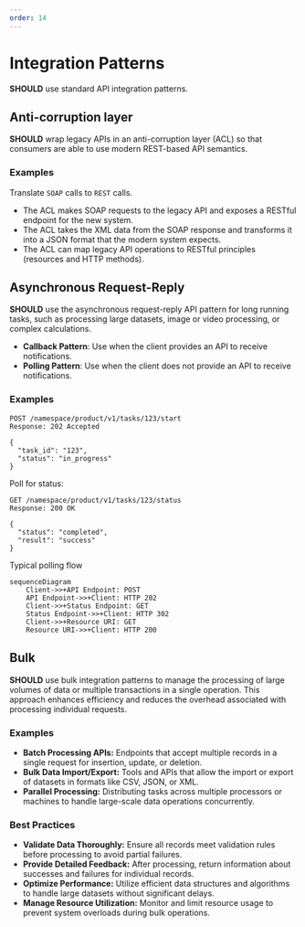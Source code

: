 ```yaml
---
order: 14
---
```


# Integration Patterns

**SHOULD** use standard API integration patterns.

## Anti-corruption layer

**SHOULD** wrap legacy APIs in an anti-corruption layer (ACL) so that consumers are able to use modern REST-based API semantics.

### Examples

Translate `SOAP` calls to `REST` calls.

- The ACL makes SOAP requests to the legacy API and exposes a RESTful endpoint for the new system.
- The ACL takes the XML data from the SOAP response and transforms it into a JSON format that the modern system expects.
- The ACL can map legacy API operations to RESTful principles (resources and HTTP methods).

## Asynchronous Request-Reply

**SHOULD** use the asynchronous request-reply API pattern for long running tasks, such as processing large datasets, image or video processing, or complex calculations.

- **Callback Pattern**: Use when the client provides an API to receive notifications.
- **Polling Pattern**: Use when the client does not provide an API to receive notifications.

### Examples

```text
POST /namespace/product/v1/tasks/123/start
Response: 202 Accepted

{
  "task_id": "123",
  "status": "in_progress"
}
```

Poll for status:

```text
GET /namespace/product/v1/tasks/123/status
Response: 200 OK

{
  "status": "completed",
  "result": "success"
}
```

Typical polling flow

```mermaid
sequenceDiagram
    Client->>+API Endpoint: POST
    API Endpoint->>+Client: HTTP 202
    Client->>+Status Endpoint: GET
    Status Endpoint->>+Client: HTTP 302
    Client->>+Resource URI: GET
    Resource URI->>+Client: HTTP 200
```

## Bulk

**SHOULD** use bulk integration patterns to manage the processing of large volumes of data or multiple transactions in a single operation. This approach enhances efficiency and reduces the overhead associated with processing individual requests.

### Examples

- **Batch Processing APIs:** Endpoints that accept multiple records in a single request for insertion, update, or deletion.
- **Bulk Data Import/Export:** Tools and APIs that allow the import or export of datasets in formats like CSV, JSON, or XML.
- **Parallel Processing:** Distributing tasks across multiple processors or machines to handle large-scale data operations concurrently.

### Best Practices

- **Validate Data Thoroughly:** Ensure all records meet validation rules before processing to avoid partial failures.
- **Provide Detailed Feedback:** After processing, return information about successes and failures for individual records.
- **Optimize Performance:** Utilize efficient data structures and algorithms to handle large datasets without significant delays.
- **Manage Resource Utilization:** Monitor and limit resource usage to prevent system overloads during bulk operations.
